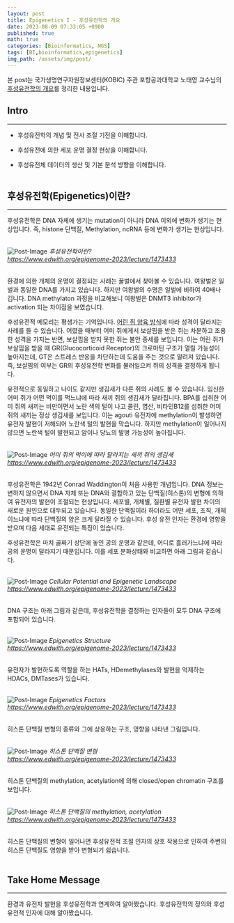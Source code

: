 ```yaml
---
layout: post
title: Epigenetics I - 후성유전학의 개요
date: 2023-08-09 07:33:05 +0900
published: true
math: true
categories: [Bioinformatics, NGS]
tags: [BI,bioinformatics,epigenetics]
img_path: /assets/img/post/
---
```


본 post는 국가생명연구자원정보센터(KOBIC) 주관 포항공과대학교 노태영 교수님의 [후성유전학의 개요](https://www.edwith.org/epigenome-2023/lecture/1473433, "후성유전학의 개요")를 정리한 내용입니다.


## Intro
***

* 후성유전학의 개념 및 전사 조절 기전을 이해합니다.

* 후성유전에 의한 세포 운명 결정 현상을 이해합니다.

* 후성유전체 데이터의 생산 및 기본 분석 방향을 이해합니다.
<br><br>


## 후성유전학(Epigenetics)이란?
***

후성유전학은 DNA 자체에 생기는 mutation이 아니라 DNA 이외에 변화가 생기는 현상입니다. 즉, histone 단백질, Methylation, ncRNA 등에 변화가 생기는 현상입니다.
<br><br>


![Post-Image](epigenetics1.png)
_후성유전학이란?<br>
https://www.edwith.org/epigenome-2023/lecture/1473433_
<br><br>


환경에 의한 개체의 운명이 결정되는 사례는 꿀벌에서 찾아볼 수 있습니다. 여왕벌은 일벌과 동일한 DNA를 가지고 있습니다. 하지만 여왕벌의 수명은 일벌에 비하여 40배나 깁니다. DNA methylaton 과정을 비교해보니 여왕벌은 DNMT3 inhibitor가 activation 되는 차이점을 보였습니다.

후성유전적 메모리는 평생가는 기억입니다. [어린 쥐 양육 방식](https://learn.genetics.utah.edu/content/epigenetics/rats/, "어린 쥐 양육 방식")에 따라 성격이 달라지는 사례를 들 수 있습니다. 어렸을 때부터 어미 쥐에게서 보살핌을 받은 쥐는 차분하고 조용한 성격을 가지는 반면, 보살핌을 받지 못한 쥐는 불안 증세를 보입니다. 이는 어린 쥐가 보살핌을 받을 때 GR(Glucocorticoid Receptor)의 크로마틴 구조가 열릴 가능성이 높아지는데, GT은 스트레스 반응을 차단하는데 도움을 주는 것으로 알려져 있습니다. 즉, 보살핌의 여부는 GR의 후성유전학 변화를 불러일으켜 쥐의 성격을 결정하게 됩니다.

유전적으로 동일하고 나이도 같지만 생김새가 다른 쥐의 사례도 볼 수 있습니다. 임신한 어미 쥐가 어떤 먹이를 먹느냐에 따라 새끼 쥐의 생김새가 달라집니다. BPA를 섭취한 어미 쥐의 새끼는 비만이면서 노란 색의 털이 나고 콜린, 엽산, 비타민B12를 섭취한 어미 쥐의 새끼는 정상 생김새를 보입니다. 이는 agouti 유전자에 methylation이 발생하면 유전자 발현이 저해되어 노란색 털의 발현을 막습니다. 하지만 methylation이 일어나지 않으면 노란색 털이 발현되고 암이나 당뇨의 발병 가능성이 높아집니다.
<br><br>


![Post-Image](epigenetics2.png)
_어미 쥐의 먹이에 따라 달라지는 새끼 쥐의 생김새<br>
https://www.edwith.org/epigenome-2023/lecture/1473433_
<br><br>


후성유전학은 1942년 Conrad Waddington이 처음 사용한 개념입니다. DNA 정보는 변하지 않으면서 DNA 자체 또는 DNA와 결합하고 있는 단백질(히스톤)의 변형에 의하여 유전자의 발현이 조절되는 현상입니다. 세포별, 개체별, 질환별 유전자 발현 차이의 새로운 원인으로 대두되고 있습니다. 동일한 단백질이라 하더라도 어떤 세포, 조직, 개체이느냐에 따라 단백질의 양은 크게 달라질 수 있습니다. 후성 유전 인자는 환경에 영향을 받으며 다음 세대로 유전되는 특징이 있습니다.


후성유전학은 마치 골짜기 상단에 놓인 공의 운명과 같은데, 어디로 흘러가느냐에 따라 공의 운명이 달라지기 때문입니다. 이를 세포 분화상태와 비교하면 아래 그림과 같습니다.
<br><br>


![Post-Image](epigenetics3.png)
_Cellular Potential and Epigenetic Landscape<br>
https://www.edwith.org/epigenome-2023/lecture/1473433_
<br><br>


DNA 구조는 아래 그림과 같은데, 후성유전학을 결정하는 인자들이 모두 DNA 구조에 포함되어 있습니다.
<br><br>


![Post-Image](epigenetics4.png)
_Epigenetics Structure<br>
https://www.edwith.org/epigenome-2023/lecture/1473433_
<br><br>


유전자가 발현하도록 역할을 하는 HATs, HDemethylases와 발현을 억제하는 HDACs, DMTases가 있습니다.
<br><br>


![Post-Image](epigenetics5.png)
_Epigenetics Factors<br>
https://www.edwith.org/epigenome-2023/lecture/1473433_
<br><br>


히스톤 단백질 변형의 종류와 그에 상응하는 구조, 영향을 나타낸 그림입니다.
<br><br>


![Post-Image](epigenetics6.png)
_히스톤 단백질 변형<br>
https://www.edwith.org/epigenome-2023/lecture/1473433_
<br><br>


히스톤 단백질의 methylation, acetylation에 의해 closed/open chromatin 구조를 보입니다.
<br><br>


![Post-Image](epigenetics7.png)
_히스톤 단백질의 methylation, acetylation<br>
https://www.edwith.org/epigenome-2023/lecture/1473433_
<br><br>


히스톤 단백질의 변형이 일어나면 후성유전적 조절 인자의 상호 작용으로 인하여 주변의 히스톤 단백질도 영향을 받아 변형되기 쉽습니다. 
<br><br>


## Take Home Message
***

환경과 유전자 발현을 후성유전학과 연계하여 알아봤습니다. 후성유전학의 정의와 후성유전적 인자에 대해 알아봤습니다.